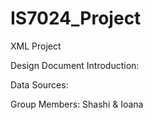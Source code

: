 # IS7024_Project
XML Project

Design Document
Introduction:


Data Sources:

Group Members:
Shashi & Ioana
